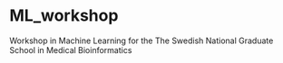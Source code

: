 # ML_workshop
Workshop in Machine Learning for the The Swedish National Graduate School in Medical Bioinformatics
